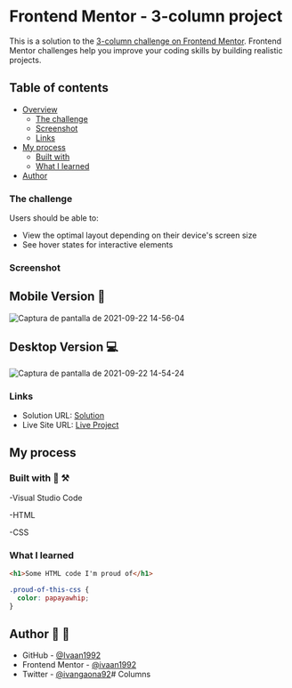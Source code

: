# Frontend Mentor - 3-column project

This is a solution to the [3-column challenge on Frontend Mentor](https://www.frontendmentor.io/challenges/3column-preview-card-component-pH92eAR2-). Frontend Mentor challenges help you improve your coding skills by building realistic projects. 

## Table of contents

- [Overview](#overview)
  - [The challenge](https://www.frontendmentor.io/challenges/3column-preview-card-component-pH92eAR2-)
  - [Screenshot](https://user-images.githubusercontent.com/73128809/134414386-d7e3a4b4-3885-49d5-b2dc-bfac6baedf8c.png)
  - [Links](https://www.frontendmentor.io/profile/ivaan1992)
- [My process](#my-process)
  - [Built with](#) 
  - [What I learned](#)
- [Author](https://github.com/ivaan1992) 

### The challenge

Users should be able to:

- View the optimal layout depending on their device's screen size
- See hover states for interactive elements

### Screenshot

## Mobile Version 📱

![Captura de pantalla de 2021-09-22 14-56-04](https://user-images.githubusercontent.com/73128809/134415706-01cb38ac-d961-4519-81e1-eda933ca071d.png)

## Desktop Version 💻

![Captura de pantalla de 2021-09-22 14-54-24](https://user-images.githubusercontent.com/73128809/134415746-869904e2-a433-463d-9e82-5ca9906b114a.png)


### Links

- Solution URL: [Solution](https://www.frontendmentor.io/solutions/clone-the-columns-project-using-html-and-css-eQcz7Qc6M)
- Live Site URL: [Live Project](https://ivaan1992.github.io/personal-project1/)

## My process

### Built with 🧰 ⚒️

-Visual Studio Code

-HTML

-CSS
### What I learned


```html
<h1>Some HTML code I'm proud of</h1>
```
```css
.proud-of-this-css {
  color: papayawhip;
}
```

## Author 👤 👨

- GitHub - [@Ivaan1992](https://github.com/ivaan1992)
- Frontend Mentor - [@ivaan1992](https://www.frontendmentor.io/profile/ivaan1992)
- Twitter - [@ivangaona92](https://twitter.com/ivangaona92)# Columns
